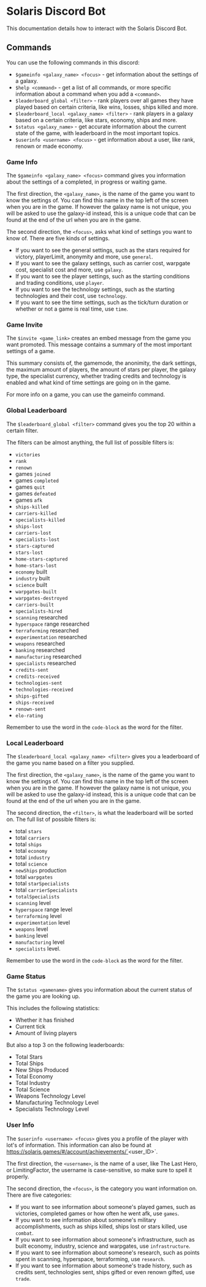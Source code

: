 # Solaris Discord Bot
This documentation details how to interact with the Solaris Discord Bot.

## Commands
You can use the following commands in this discord:

- `$gameinfo <galaxy_name> <focus>` - get information about the settings of a galaxy.
- `$help <command>` - get a list of all commands, or more specific information about a command when you add a `<command>`.
- `$leaderboard_global <filter>` - rank players over all games they have played based on certain criteria, like wins, losses, ships killed and more.
- `$leaderboard_local <galaxy_name> <filter>` - rank players in a galaxy based on a certain criteria, like stars, economy, ships and more.
- `$status <galaxy_name>` - get accurate information about the current state of the game, with leaderboard in the most important topics.
- `$userinfo <username> <focus>` - get information about a user, like rank, renown or made economy.

### Game Info
The `$gameinfo <galaxy_name> <focus>` command gives you information about the settings of a completed, in progress or waiting game.

The first direction, the `<galaxy_name>`, is the name of the game you want to know the settings of. You can find this name in the top left of the screen when you are in the game. If however the galaxy name is not unique, you will be asked to use the galaxy-id instead, this is a unique code that can be found at the end of the url when you are in the game.

The second direction, the `<focus>`, asks what kind of settings you want to know of. There are five kinds of settings.

- If you want to see the general settings, such as the stars required for victory, playerLimit, anonymity and more, use `general`.
- If you want to see the galaxy settings, such as carrier cost, warpgate cost, specialist cost and more, use `galaxy`.
- If you want to see the player settings, such as the starting conditions and trading conditions, use `player`.
- If you want to see the technology settings, such as the starting technologies and their cost, use `technology`.
- If you want to see the time settings, such as the tick/turn duration or whether or not a game is real time, use `time`.

### Game Invite
The `$invite <game_link>` creates an embed message from the game you want promoted. This message contains a summary of the most important settings of a game.

This summary consists of, the gamemode, the anonimity, the dark settings, the maximum amount of players, the amount of stars per player, the galaxy type, the specialist currency, whether trading credits and technology is enabled and what kind of time settings are going on in the game.

For more info on a game, you can use the gameinfo command.

### Global Leaderboard
The `$leaderboard_global <filter>` command gives you the top 20 within a certain filter.

The filters can be almost anything, the full list of possible filters is: 
- `victories`
- `rank`
- `renown`
- games `joined`
- games `completed`
- games `quit`
- games `defeated`
- games `afk`
- `ships-killed`
- `carriers-killed`
- `specialists-killed`
- `ships-lost`
- `carriers-lost`
- `specialists-lost`
- `stars-captured`
- `stars-lost`
- `home-stars-captured`
- `home-stars-lost`
- `economy` built
- `industry` built
- `science` built
- `warpgates-built`
- `warpgates-destroyed`
- `carriers-built`
- `specialists-hired`
- `scanning` researched
- `hyperspace` range researched
- `terraforming` researched
- `experimentation` researched
- `weapons` researched
- `banking` researched
- `manufacturing` researched
- `specialists` researched
- `credits-sent`
- `credits-received`
- `technologies-sent`
- `technologies-received`
- `ships-gifted`
- `ships-received`
- `renown-sent`
- `elo-rating`

Remember to use the word in the `code-block` as the word for the filter.

### Local Leaderboard
The `$leaderboard_local <galaxy_name> <filter>` gives you a leaderboard of the game you name based on a filter you supplied.

The first direction, the `<galaxy_name>`, is the name of the game you want to know the settings of. You can find this name in the top left of the screen when you are in the game. If however the galaxy name is not unique, you will be asked to use the galaxy-id instead, this is a unique code that can be found at the end of the url when you are in the game.

The second direction, the `<filter>`, is what the leaderboard will be sorted on. The full list of possible filters is:
- total `stars`
- total `carriers`
- total `ships`
- total `economy`
- total `industry`
- total `science`
- `newShips` production
- total `warpgates`
- total `starSpecialists`
- total `carrierSpecialists`
- `totalSpecialists`
- `scanning` level
- `hyperspace` range level
- `terraforming` level
- `experimentation` level
- `weapons` level
- `banking` level
- `manufacturing` level
- `specialists` level.

Remember to use the word in the `code-block` as the word for the filter.

### Game Status
The `$status <gamename>` gives you information about the current status of the game you are looking up.

This includes the following statistics:
- Whether it has finished
- Current tick
- Amount of living players

But also a top 3 on the following leaderboards:
- Total Stars
- Total Ships
- New Ships Produced
- Total Economy
- Total Industry
- Total Science
- Weapons Technology Level
- Manufacturing Technology Level
- Specialists Technology Level

### User Info
The `$userinfo <username> <focus>` gives you a profile of the player with lot's of information. This information can also be found at https://solaris.games/#/account/achievements/`<user_ID>`.

The first direction, the `<username>`, is the name of a user, like The Last Hero, or LimitingFactor, the username is case-sensitive, so make sure to spell it properly.

The second direction, the `<focus>`, is the category you want information on. There are five categories:
- If you want to see information about someone's played games, such as victories, completed games or how often he went afk, use `games`.
- If you want to see information about someone's military accomplishments, such as ships killed, ships lost or stars killed, use `combat`.
- If you want to see information about someone's infrastructure, such as built economy, industry, science and warpgates, use `infrastructure`.
- If you want to see information about someone's research, such as points spent in scanning, hyperspace, terraforming, use `research`.
- If you want to see information about someone's trade history, such as credits sent, technologies sent, ships gifted or even renown gifted, use `trade`.